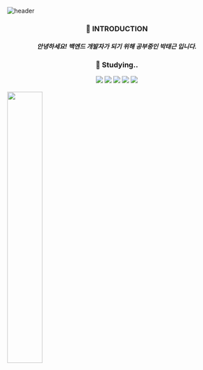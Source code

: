 ![header](https://capsule-render.vercel.app/api?type=soft&color=dbe2fe&height200&text=Welcome🖐&desc=My%20GitHub&descAlign=60&descAlignY=85)

<h3 align="center">🌱 INTRODUCTION </h3>
<h5 align="center"> 안녕하세요! 백엔드 개발자가 되기 위해 공부중인 박태근 입니다.</h3>


<h3 align="center">📖 Studying.. </h3>
<div align=center> 
  <img src="https://img.shields.io/badge/java-007396?style=for-the-badge&logo=java&logoColor=white"> 
  <img src="https://img.shields.io/badge/mysql-4479A1?style=for-the-badge&logo=mysql&logoColor=white"> 
  <img src="https://img.shields.io/badge/spring-6DB33F?style=for-the-badge&logo=spring&logoColor=white"> 
  <img src="https://img.shields.io/badge/springboot-6DB33F?style=for-the-badge&logo=springboot&logoColor=white">
  <img src="https://img.shields.io/badge/Docker-2496ED?style=for-the-badge&logo=Docker&logoColor=white">
</div>

<br>
<img src="https://github-readme-stats.vercel.app/api/top-langs/?username=taegeun-park0525" width="40%">
<br>
